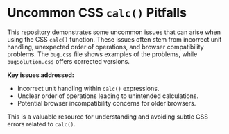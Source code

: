 # Uncommon CSS `calc()` Pitfalls

This repository demonstrates some uncommon issues that can arise when using the CSS `calc()` function.  These issues often stem from incorrect unit handling, unexpected order of operations, and browser compatibility problems.  The `bug.css` file shows examples of the problems, while `bugSolution.css` offers corrected versions.

**Key issues addressed:**

* Incorrect unit handling within `calc()` expressions.
* Unclear order of operations leading to unintended calculations.
* Potential browser incompatibility concerns for older browsers.

This is a valuable resource for understanding and avoiding subtle CSS errors related to `calc()`. 